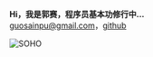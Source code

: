 

**Hi，我是郭赛，程序员基本功修行中...**<br>
guosainpu@gmail.com，[github](https://github.com/guosainpu)

![SOHO](https://tva1.sinaimg.cn/large/008i3skNly1gqh1d2z4oyj31b20u07a4.jpg)



